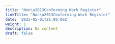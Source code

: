 ```yaml
---
title: "Non\u2013Conforming Work Register"
linkTitle: "Non\u2013Conforming Work Register"
date: '2025-05-01T21:00:00Z'
weight: 1
description: No content
draft: false
---
```



